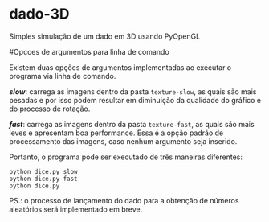 # dado-3D
Simples simulação de um dado em 3D usando PyOpenGL

#Opcoes de argumentos para linha de comando

Existem duas opções de argumentos implementadas ao executar o programa via linha de comando.

  _**slow**_: carrega as imagens dentro da pasta ```texture-slow```, as quais são mais pesadas e por isso podem resultar em diminuição da qualidade do gráfico e do processo de rotação.

  _**fast**_: carrega as imagens dentro da pasta ```texture-fast```, as quais são mais leves e apresentam boa performance. Essa é a opção padrão de processamento das imagens, caso nenhum argumento seja inserido.

Portanto, o programa pode ser executado de três maneiras diferentes:

  ```python dice.py slow```  
  ```python dice.py fast```  
  ```python dice.py```

PS.: o processo de lançamento do dado para a obtenção de números aleatórios será implementado em breve. 
